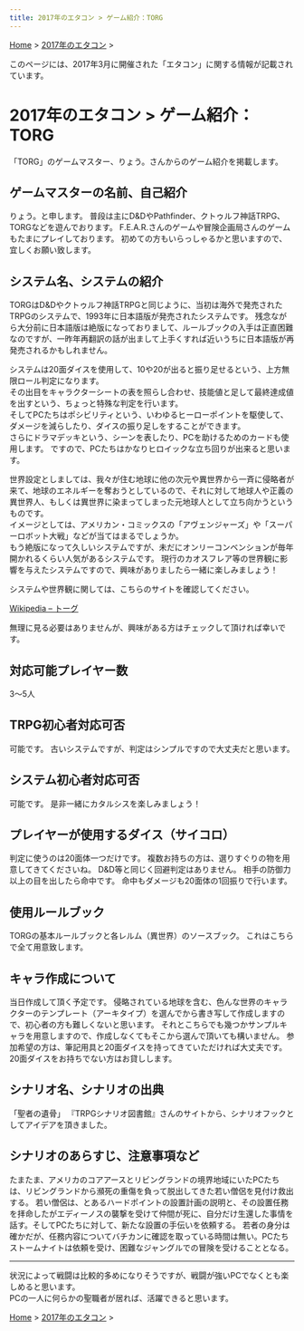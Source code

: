 ```yaml
---
title: 2017年のエタコン > ゲーム紹介：TORG
---
```

[Home](../) > [2017年のエタコン](index.md) >

このページには、2017年3月に開催された「エタコン」に関する情報が記載されています。

# 2017年のエタコン > ゲーム紹介：TORG

「TORG」のゲームマスター、りょう。さんからのゲーム紹介を掲載します。
<h2>ゲームマスターの名前、自己紹介</h2>
りょう。と申します。  
普段は主にD&amp;DやPathfinder、クトゥルフ神話TRPG、TORGなどを遊んでおります。  
F.E.A.R.さんのゲームや冒険企画局さんのゲームもたまにプレイしております。  
初めての方もいらっしゃるかと思いますので、宜しくお願い致します。  
<h2>システム名、システムの紹介</h2>
TORGはD&amp;Dやクトゥルフ神話TRPGと同じように、当初は海外で発売されたTRPGのシステムで、1993年に日本語版が発売されたシステムです。  
残念ながら大分前に日本語版は絶版になっておりまして、ルールブックの入手は正直困難なのですが、一昨年再翻訳の話が出まして上手くすれば近いうちに日本語版が再発売されるかもしれません。

システムは20面ダイスを使用して、10や20が出ると振り足せるという、上方無限ロール判定になります。  
その出目をキャラクターシートの表を照らし合わせ、技能値と足して最終達成値を出すという、ちょっと特殊な判定を行います。  
そしてPCたちはポシビリティという、いわゆるヒーローポイントを駆使して、ダメージを減らしたり、ダイスの振り足しをすることができます。  
さらにドラマデッキという、シーンを表したり、PCを助けるためのカードも使用します。
ですので、PCたちはかなりヒロイックな立ち回りが出来ると思います。

世界設定としましては、我々が住む地球に他の次元や異世界から一斉に侵略者が来て、地球のエネルギーを奪おうとしているので、それに対して地球人や正義の異世界人、もしくは異世界に染まってしまった元地球人として立ち向かうというものです。  
イメージとしては、アメリカン・コミックスの「アヴェンジャーズ」や「スーパーロボット大戦」などが当てはまるでしょうか。  
もう絶版になって久しいシステムですが、未だにオンリーコンベンションが毎年開かれるくらい人気があるシステムです。
現行のカオスフレア等の世界観に影響を与えたシステムですので、興味がありましたら一緒に楽しみましょう！

システムや世界観に関しては、こちらのサイトを確認してください。

<a href="https://ja.wikipedia.org/wiki/%E3%83%88%E3%83%BC%E3%82%B0" target="_blank" rel="noopener">Wikipedia – トーグ</a>

無理に見る必要はありませんが、興味がある方はチェックして頂ければ幸いです。
<h2>対応可能プレイヤー数</h2>
3～5人
<h2>TRPG初心者対応可否</h2>
可能です。  
古いシステムですが、判定はシンプルですので大丈夫だと思います。
<h2>システム初心者対応可否</h2>
可能です。  
是非一緒にカタルシスを楽しみましょう！
<h2>プレイヤーが使用するダイス（サイコロ）</h2>
判定に使うのは20面体一つだけです。  
複数お持ちの方は、選りすぐりの物を用意してきてくださいね。  
D&amp;D等と同じく回避判定はありません。
相手の防御力以上の目を出したら命中です。
命中もダメージも20面体の1回振りで行います。
<h2>使用ルールブック</h2>
TORGの基本ルールブックと各レルム（異世界）のソースブック。  
これはこちらで全て用意致します。
<h2>キャラ作成について</h2>
当日作成して頂く予定です。  
侵略されている地球を含む、色んな世界のキャラクターのテンプレート（アーキタイプ）を選んでから書き写して作成しますので、初心者の方も難しくないと思います。  
それとこちらでも幾つかサンプルキャラを用意しますので、作成しなくてもそこから選んで頂いても構いません。  
参加希望の方は、筆記用具と20面ダイスを持ってきていただければ大丈夫です。  
20面ダイスをお持ちでない方はお貸しします。
<h2>シナリオ名、シナリオの出典</h2>
「聖者の遺骨」  
『TRPGシナリオ図書館』さんのサイトから、シナリオフックとしてアイデアを頂きました。
<h2>シナリオのあらすじ、注意事項など</h2>
たまたま、アメリカのコアアースとリビングランドの境界地域にいたPCたちは、リビングランドから瀕死の重傷を負って脱出してきた若い僧侶を見付け救出する。  
若い僧侶は、とあるハードポイントの設置計画の説明と、その設置任務を拝命したがエディーノスの襲撃を受けて仲間が死に、自分だけ生還した事情を話す。そしてPCたちに対して、新たな設置の手伝いを依頼する。  
若者の身分は確かだが、任務内容についてバチカンに確認を取っている時間は無い。PCたちストームナイトは依頼を受け、困難なジャングルでの冒険を受けることとなる。

<hr />

状況によって戦闘は比較的多めになりそうですが、戦闘が強いPCでなくとも楽しめると思います。  
PCの一人に何らかの聖職者が居れば、活躍できると思います。

[Home](../) > [2017年のエタコン](index.md) >
